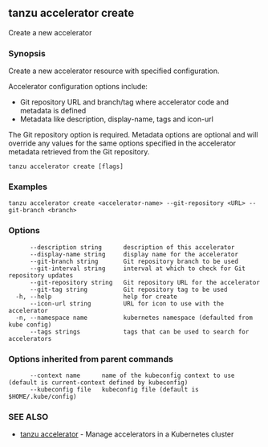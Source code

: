 ## tanzu accelerator create

Create a new accelerator

### Synopsis

Create a new accelerator resource with specified configuration.

Accelerator configuration options include:
- Git repository URL and branch/tag where accelerator code and metadata is defined
- Metadata like description, display-name, tags and icon-url

The Git repository option is required. Metadata options are optional and will override any values for
the same options specified in the accelerator metadata retrieved from the Git repository.


```
tanzu accelerator create [flags]
```

### Examples

```
tanzu accelerator create <accelerator-name> --git-repository <URL> --git-branch <branch>
```

### Options

```
      --description string      description of this accelerator
      --display-name string     display name for the accelerator
      --git-branch string       Git repository branch to be used
      --git-interval string     interval at which to check for Git repository updates
      --git-repository string   Git repository URL for the accelerator
      --git-tag string          Git repository tag to be used
  -h, --help                    help for create
      --icon-url string         URL for icon to use with the accelerator
  -n, --namespace name          kubernetes namespace (defaulted from kube config)
      --tags strings            tags that can be used to search for accelerators
```

### Options inherited from parent commands

```
      --context name      name of the kubeconfig context to use (default is current-context defined by kubeconfig)
      --kubeconfig file   kubeconfig file (default is $HOME/.kube/config)
```

### SEE ALSO

* [tanzu accelerator](tanzu_accelerator.md)	 - Manage accelerators in a Kubernetes cluster

